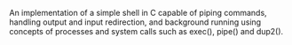 An implementation of a simple shell in C capable of piping commands, handling output and input redirection, and background running using concepts of processes and system calls such as exec(), pipe() and dup2().
